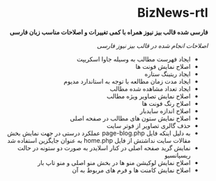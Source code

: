 <div dir="rtl" align="right">

# BizNews-rtl
**فارسی شده قالب بیز نیوز همراه با کمی تغییرات و اصلاحات مناسب زبان فارسی** 

*اصلاحات انجام شده در قالب بیز نیوز فارسی*
 - ایجاد فهرست مطالب به وسیله جاوا اسکریپت 
 - اصلاح نمایش فونت ها
 - ایجاد ریتینگ ستاره 
 - ایجاد مدت زمان مطالعه با توجه به استاندارد مدیوم
 - ایجاد تعداد مشاهده شده مطالب
 - اصلاح نمایش تصاویر ویژه مطالب
 - اصلاح رنگ فونت ها 
 - اصلاح اندازه سایدبار
 - اصلاح نمایش ستون های مطالب در صفحه اصلی
 - حذف گالری تصاویر از فوتر سایت
 - به دلیل اینکه فایل  page-blog.php عملکرد درستی در جهت نمایش بخش مقالات سایت نداشتش از فایل home.php به عنوان جایگزین استفاده شد
 - نمایش گرید صفحه اصلی در کنار اسلایدر به صورت دو ستونه در حالت ریسپانسیو
 - اصلاح نمایش لوکیشن منو ها در بخش منو اصلی و منو تاپ بار
 - اصلاح نمایش کامنت ها و فرم های مربوط به آن
 </div>